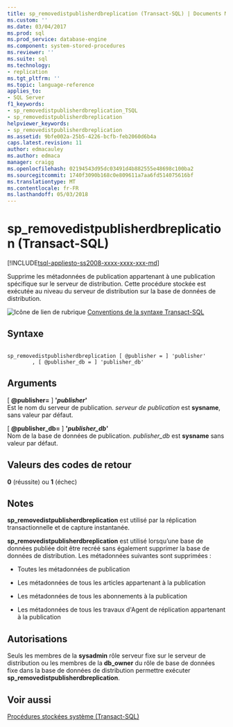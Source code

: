 ```yaml
---
title: sp_removedistpublisherdbreplication (Transact-SQL) | Documents Microsoft
ms.custom: ''
ms.date: 03/04/2017
ms.prod: sql
ms.prod_service: database-engine
ms.component: system-stored-procedures
ms.reviewer: ''
ms.suite: sql
ms.technology:
- replication
ms.tgt_pltfrm: ''
ms.topic: language-reference
applies_to:
- SQL Server
f1_keywords:
- sp_removedistpublisherdbreplication_TSQL
- sp_removedistpublisherdbreplication
helpviewer_keywords:
- sp_removedistpublisherdbreplication
ms.assetid: 9bfe002a-25b5-4226-bcfb-feb2060d6b4a
caps.latest.revision: 11
author: edmacauley
ms.author: edmaca
manager: craigg
ms.openlocfilehash: 02194543d95dc03491d4b882555e48698c100ba2
ms.sourcegitcommit: 1740f3090b168c0e809611a7aa6fd514075616bf
ms.translationtype: MT
ms.contentlocale: fr-FR
ms.lasthandoff: 05/03/2018
---
```

# <a name="spremovedistpublisherdbreplication-transact-sql"></a>sp_removedistpublisherdbreplication (Transact-SQL)
[!INCLUDE[tsql-appliesto-ss2008-xxxx-xxxx-xxx-md](../../includes/tsql-appliesto-ss2008-xxxx-xxxx-xxx-md.md)]

  Supprime les métadonnées de publication appartenant à une publication spécifique sur le serveur de distribution. Cette procédure stockée est exécutée au niveau du serveur de distribution sur la base de données de distribution.  
  
 ![Icône de lien de rubrique](../../database-engine/configure-windows/media/topic-link.gif "Icône lien de rubrique") [Conventions de la syntaxe Transact-SQL](../../t-sql/language-elements/transact-sql-syntax-conventions-transact-sql.md)  
  
## <a name="syntax"></a>Syntaxe  
  
```  
  
sp_removedistpublisherdbreplication [ @publisher = ] 'publisher'  
        , [ @publisher_db = ] 'publisher_db'  
```  
  
## <a name="arguments"></a>Arguments  
 [  **@publisher=** ] **'***publisher***'**  
 Est le nom du serveur de publication. *serveur de publication* est **sysname**, sans valeur par défaut.  
  
 [  **@publisher_db=** ] **'***publisher_db***'**  
 Nom de la base de données de publication. *publisher_db* est **sysname** sans valeur par défaut.  
  
## <a name="return-code-values"></a>Valeurs des codes de retour  
 **0** (réussite) ou **1** (échec)  
  
## <a name="remarks"></a>Notes  
 **sp_removedistpublisherdbreplication** est utilisé par la réplication transactionnelle et de capture instantanée.  
  
 **sp_removedistpublisherdbreplication** est utilisé lorsqu’une base de données publiée doit être recréé sans également supprimer la base de données de distribution. Les métadonnées suivantes sont supprimées :  
  
-   Toutes les métadonnées de publication  
  
-   Les métadonnées de tous les articles appartenant à la publication  
  
-   Les métadonnées de tous les abonnements à la publication  
  
-   Les métadonnées de tous les travaux d'Agent de réplication appartenant à la publication  
  
## <a name="permissions"></a>Autorisations  
 Seuls les membres de la **sysadmin** rôle serveur fixe sur le serveur de distribution ou les membres de la **db_owner** du rôle de base de données fixe dans la base de données de distribution permettre exécuter **sp_removedistpublisherdbreplication**.  
  
## <a name="see-also"></a>Voir aussi  
 [Procédures stockées système &#40;Transact-SQL&#41;](../../relational-databases/system-stored-procedures/system-stored-procedures-transact-sql.md)  
  
  
